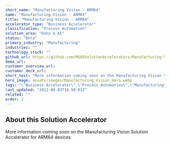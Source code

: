 ```yaml
---
short_name: "Manufacturing Vision - ARM64"
name: "Manufacturing Vision - ARM64"
title: "Manufacturing Vision - ARM64"
accelerator_type: "Business Accelerator"
classification: "Process Automation"
solution_area: "Data & AI"
status: "Beta"
primary_industry: "Manufacturing"
industries: ""
technology_stack: ""
github_url: https://github.com/MSUSSolutionAccelerators/Manufacturing-Vision-Solution-Accelerator-ARM64v8
demo_url: 
customer_overview_url: 
customer_deck_url: 
short_text: "More information coming soon on the Manufacturing Vision Solution Accelerator for ARM64 devices."
hero_image: assets/images/Manufacturing_Vision_Hero.webp
tags: "\"Business Accelerator\",\"Process Automation\",\"Manufacturing\",\"Data & AI\",\"Beta\""
last_updated: "2022-08-03T16:50:03Z"
related: ""
order: 2
---
```

## About this Solution Accelerator

More information coming soon on the Manufacturing Vision Solution Accelerator for ARM64 devices